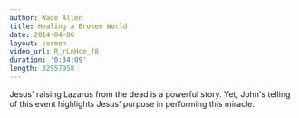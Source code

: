 ```yaml
---
author: Wade Allen
title: Healing a Broken World
date: 2014-04-06
layout: sermon
video_url: R_rLnHce_f8
duration: '0:34:09'
length: 32957958
---
```


Jesus' raising Lazarus from the dead is a powerful story. Yet, John's telling of this event highlights Jesus' purpose in performing this miracle. 
